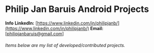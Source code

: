 # Philip Jan Baruis Android Projects

**Info**
**LinkedIn:** [https://www.linkedin.com/in/philipjanb/](https://www.linkedin.com/in/philipjanb/)
**Email:** [philipjanbaruis@gmail.com]

###### Items below are my list of developed/contributed projects.

